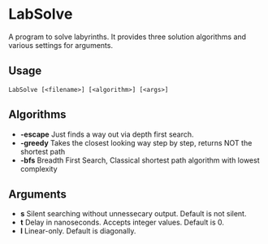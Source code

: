 # LabSolve
A program to solve labyrinths. It provides three solution algorithms and various settings for arguments.

## Usage
```LabSolve [<filename>] [<algorithm>] [<args>]```

## Algorithms
- **-escape** Just finds a way out via depth first search.
- **-greedy** Takes the closest looking way step by step, returns NOT the shortest path
- **-bfs** Breadth First Search, Classical shortest path algorithm with lowest complexity

## Arguments
- **s** Silent searching without unnessecary output. Default is not silent.
- **t** <nanoseconds> Delay in nanoseconds. Accepts integer values. Default is 0.
- **l** Linear-only. Default is diagonally.

